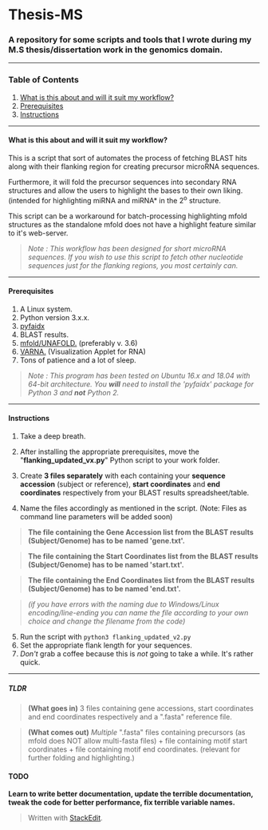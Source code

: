 
# Thesis-MS
### A repository for some scripts and tools that I wrote during my M.S thesis/dissertation work in the genomics domain.
---
### Table of Contents

1. [What is this about and will it suit my workflow?](#what-is-this-about-and-will-it-suit-my-workflow)
2. [Prerequisites](#prerequisites)
3. [Instructions](#instructions)
---
#### What is this about and will it suit my workflow?
 This is a script that sort of automates the process of fetching BLAST hits along with their flanking region for creating precursor microRNA sequences. 

Furthermore, it will fold the precursor sequences into secondary RNA structures and allow the users to highlight the bases to their own liking. (intended for highlighting miRNA and miRNA* in the 2<sup>o</sup> structure.

This script can be a workaround for batch-processing highlighting mfold structures as the standalone mfold does not have a highlight feature similar to it's web-server.   

> *Note : This workflow has been designed for short microRNA sequences. If you wish to use this script to fetch other nucleotide sequences just for the flanking regions, you most certainly can.* 

---
#### Prerequisites

1. A Linux system.
2. Python version 3.x.x.
3. [pyfaidx](https://pythonhosted.org/pyfaidx/#installation)
4. BLAST results.
5. [mfold/UNAFOLD.](http://unafold.rna.albany.edu/?q=mfold/download-mfold) (preferably v. 3.6)
6. [VARNA.](http://varna.lri.fr/index.php?lang=en&page=downloads&css=varna) (Visualization Applet for RNA)
7. Tons of patience and a lot of sleep.

> *Note : This program has been tested on Ubuntu 16.x and 18.04 with 64-bit architecture. You __will__ need to install the 'pyfaidx' package for Python 3 and **not** Python 2.* 

---
#### Instructions
1. Take a deep breath.

2. After installing the appropriate prerequisites, move the "**flanking_updated_vx.py**" Python script to your work folder.

3. Create **3 files separately** with each containing your **sequence accession** (subject or reference), **start coordinates** and **end coordinates** respectively from your BLAST results spreadsheet/table.

4. Name the files accordingly as mentioned in the script. (Note: Files as command line parameters will be added soon)
> **The file containing the Gene Accession list from the BLAST results (Subject/Genome) has to be named 'gene.txt'.**

> **The file containing the Start Coordinates list from the BLAST results (Subject/Genome) has to be named 'start.txt'.** 

>**The file containing the End Coordinates list from the BLAST results (Subject/Genome) has to be named 'end.txt'.** 

>*(if you have errors with the naming due to Windows/Linux encoding/line-ending you can name the file according to your own choice and change the filename from the code)*  

5. Run the script with 
`python3 flanking_updated_v2.py`
6. Set the appropriate flank length for your sequences.
7. *Don't* grab a coffee because this is *not* going to take a while. It's rather quick.
---
##### TLDR
> **(What goes in)** 3 files containing gene accessions, start coordinates and end coordinates respectively and a ".fasta" reference file.

> **(What comes out)** _Multiple_ ".fasta" files containing precursors (as mfold does NOT allow multi-fasta files) + file containing motif start coordinates + file containing motif end coordinates. (relevant for further folding and highlighting.)

#### TODO
**Learn to write better documentation, update the terrible documentation, tweak the code for better performance, fix terrible variable names.**


> Written with [StackEdit](https://stackedit.io/).
